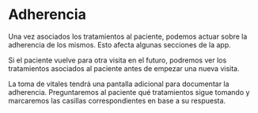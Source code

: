 # Adherencia

Una vez asociados los tratamientos al paciente, podemos actuar sobre la adherencia de los mismos. Esto afecta algunas secciones de la app.

Si el paciente vuelve para otra visita en el futuro, podremos ver los tratamientos asociados al paciente antes de empezar una nueva visita.

La toma de vitales tendrá una pantalla adicional para documentar la adherencia. Preguntaremos al paciente qué tratamientos sigue tomando y marcaremos las casillas correspondientes en base a su respuesta.
